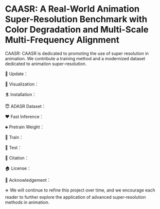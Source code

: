 # CAASR: A Real-World Animation Super-Resolution Benchmark with Color Degradation and Multi-Scale Multi-Frequency Alignment 
CAASR: 
CAASR is dedicated to promoting the use of super resolution in animation. We contribute a training method and a modernized dataset dedicated to animation super-resolution.

:dart: Update：

:book: Visualization：

:surfer: Installation：

:innocent: ADASR Dataset：

:hearts: Fast Inference：

:clubs: Pretrain Weight：

:tophat: Train：

:beer: Test：

:chocolate_bar: Citation：

:house: License：

:rocket: Acknowledgement：

:airplane: We will continue to refine this project over time, and we encourage each reader to further explore the application of advanced super-resolution methods in animation.
